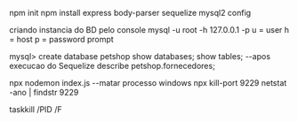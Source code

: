 npm init 
npm install express body-parser sequelize mysql2 config

criando instancia do BD pelo console
mysql -u root -h 127.0.0.1 -p 
u = user
h = host
p = password prompt

mysql> create database petshop
show databases;
show tables;
--apos execucao do Sequelize
describe petshop.fornecedores;

npx nodemon index.js
--matar processo windows
npx kill-port 9229
netstat -ano | findstr 9229

taskkill /PID <PID> /F
